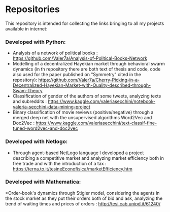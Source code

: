 # Repositories

This repository is intended for collecting the links bringing to all my projects available in internet:

### Developed with Python:

* Analysis of a network of political books : https://github.com/Valer7a/Analysis-of-Political-Books-Network
* Modelling of a decentralized Hayekian market through behavioral swarm dynamics (in th repository there are both text of thesis and code, code also used for the paper published on "Symmetry" cited in the repository): https://github.com/Valer7a/Cherry-Picking-in-a-Decentralized-Hayekian-Market-with-Quality-described-through-Swam-Theory
* Classification of gender of the authors of some tweets, analyzing texts and subreddits : https://www.kaggle.com/valeriasecchini/notebook-valeria-secchini-data-mining-project
* Binary classification of movie reviews (positive/negative) through a merged deep net with the unsupervised algorithms Word2Vec and Doc2Vec  : https://www.kaggle.com/valeriasecchini/text-classif-fine-tuned-word2vec-and-doc2vec


### Developed with Netlogo:

* Through agent-based NetLogo language I developed a project describing a competitive market and analyzing market efficiency both in free trade and with the introduction of a tax : https://terna.to.it/tesineEconofisica/marketEfficiency.htm


### Developed with Mathematica:

*Order-book's dynamics through Stigler model, considering the agents in the stock market as they put their orders both of bid and ask, analyzing the trend of waiting times and prices of orders : http://tesi.cab.unipd.it/61240/ 
